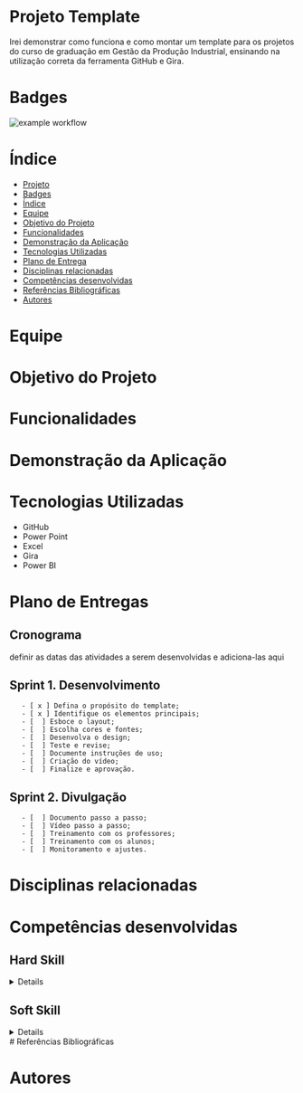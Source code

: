 # Projeto Template

Irei demonstrar como funciona e como montar um template para os projetos do curso de graduação em Gestão da Produção Industrial, ensinando na utilização correta da ferramenta GitHub e Gira. 

# Badges

![example workflow](https://github.com/github/docs/actions/workflows/main.yml/badge.svg)

# Índice

* [Projeto](#projeto-template)
* [Badges](#badges)
* [Índice](#índice)
* [Equipe](#equipe)
* [Objetivo do Projeto](#objetivo-do-projeto)
* [Funcionalidades](#funcionalidades)
* [Demonstração da Aplicação](#demonstração-da-aplicação)
* [Tecnologias Utilizadas](#tecnologias-utilizadas)
* [Plano de Entrega](#plano-de-entrega)
* [Disciplinas relacionadas](#disciplinas-relacionadas)
* [Competências desenvolvidas](#competências-desenvolvidas)
* [Referências Bibliográficas](#referências-bibliográficas)
* [Autores](#autores)

# Equipe

# Objetivo do Projeto

# Funcionalidades

# Demonstração da Aplicação

# Tecnologias Utilizadas

  - GitHub
  - Power Point
  - Excel
  - Gira
  - Power BI

# Plano de Entregas

## Cronograma

definir as datas das atividades a serem desenvolvidas e adiciona-las aqui

## Sprint 1. Desenvolvimento
       - [ x ] Defina o propósito do template;
       - [ x ] Identifique os elementos principais;
       - [  ] Esboce o layout;
       - [  ] Escolha cores e fontes;
       - [  ] Desenvolva o design;
       - [  ] Teste e revise;
       - [  ] Documente instruções de uso;
       - [  ] Criação do vídeo;
       - [  ] Finalize e aprovação.

## Sprint 2. Divulgação
       - [  ] Documento passo a passo;
       - [  ] Vídeo passo a passo;
       - [  ] Treinamento com os professores;
       - [  ] Treinamento com os alunos;
       - [  ] Monitoramento e ajustes.


# Disciplinas relacionadas


# Competências desenvolvidas

## Hard Skill
<details>
<ul>◻️<summary>Hard Skills desenvolvidas</summary></ul>

- Item 1
- Item 2
- Item 3

</details>

## Soft Skill
<details>
<ul>◻️<summary>Soft Skills desenvolvidas</summary></ul>

- Item 1
- Item 2
- Item 3

</details>
# Referências Bibliográficas


# Autores
